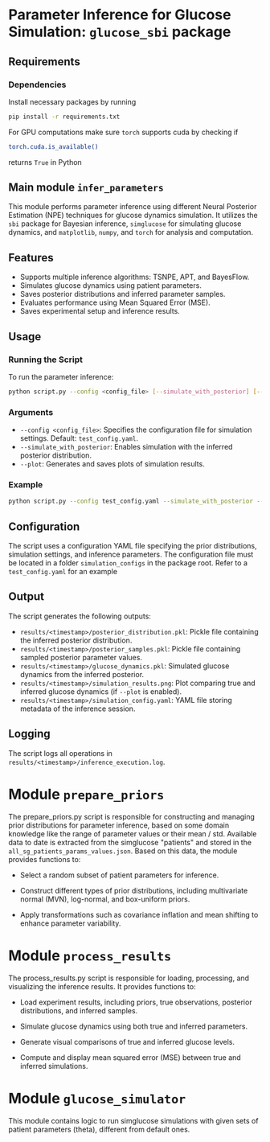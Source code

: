 # Parameter Inference for Glucose Simulation: `glucose_sbi` package
## Requirements

### Dependencies
Install necessary packages by running
```bash
pip install -r requirements.txt
```

For GPU computations make sure `torch` supports cuda by checking if
```bash
torch.cuda.is_available()
```
returns `True` in Python

## Main module `infer_parameters`
This module performs parameter inference using different Neural Posterior Estimation (NPE) techniques for glucose dynamics simulation. It utilizes the `sbi` package for Bayesian inference, `simglucose` for simulating glucose dynamics, and `matplotlib`, `numpy`, and `torch` for analysis and computation.

## Features
- Supports multiple inference algorithms: TSNPE, APT, and BayesFlow.
- Simulates glucose dynamics using patient parameters.
- Saves posterior distributions and inferred parameter samples.
- Evaluates performance using Mean Squared Error (MSE).
- Saves experimental setup and inference results.

## Usage

### Running the Script
To run the parameter inference:
```bash
python script.py --config <config_file> [--simulate_with_posterior] [--plot]
```

### Arguments
- `--config <config_file>`: Specifies the configuration file for simulation settings. Default: `test_config.yaml`.
- `--simulate_with_posterior`: Enables simulation with the inferred posterior distribution.
- `--plot`: Generates and saves plots of simulation results.

### Example
```bash
python script.py --config test_config.yaml --simulate_with_posterior --plot
```

## Configuration
The script uses a configuration YAML file specifying the prior distributions, simulation settings, and inference parameters. The configuration file must be located in a folder `simulation_configs` in the package root. 
Refer to a `test_config.yaml` for an example


## Output
The script generates the following outputs:
- `results/<timestamp>/posterior_distribution.pkl`: Pickle file containing the inferred posterior distribution.
- `results/<timestamp>/posterior_samples.pkl`: Pickle file containing sampled posterior parameter values.
- `results/<timestamp>/glucose_dynamics.pkl`: Simulated glucose dynamics from the inferred posterior.
- `results/<timestamp>/simulation_results.png`: Plot comparing true and inferred glucose dynamics (if `--plot` is enabled).
- `results/<timestamp>/simulation_config.yaml`: YAML file storing metadata of the inference session.

## Logging
The script logs all operations in `results/<timestamp>/inference_execution.log`.

# Module `prepare_priors`

The prepare_priors.py script is responsible for constructing and managing prior distributions for parameter inference, based on some domain knowledge like the range of parameter values or their mean / std. 
Available data to date is extracted from the simglucose "patients" and stored in the `all_sg_patients_params_values.json`. Based on this data, the module provides functions to:

- Select a random subset of patient parameters for inference.

- Construct different types of prior distributions, including multivariate normal (MVN), log-normal, and box-uniform priors.

- Apply transformations such as covariance inflation and mean shifting to enhance parameter variability.

# Module `process_results`

The process_results.py script is responsible for loading, processing, and visualizing the inference results. It provides functions to:

- Load experiment results, including priors, true observations, posterior distributions, and inferred samples.

- Simulate glucose dynamics using both true and inferred parameters.

- Generate visual comparisons of true and inferred glucose levels.

- Compute and display mean squared error (MSE) between true and inferred simulations.

# Module `glucose_simulator`
This module contains logic to run simglucose simulations with given sets of patient parameters (theta), different from default ones.




